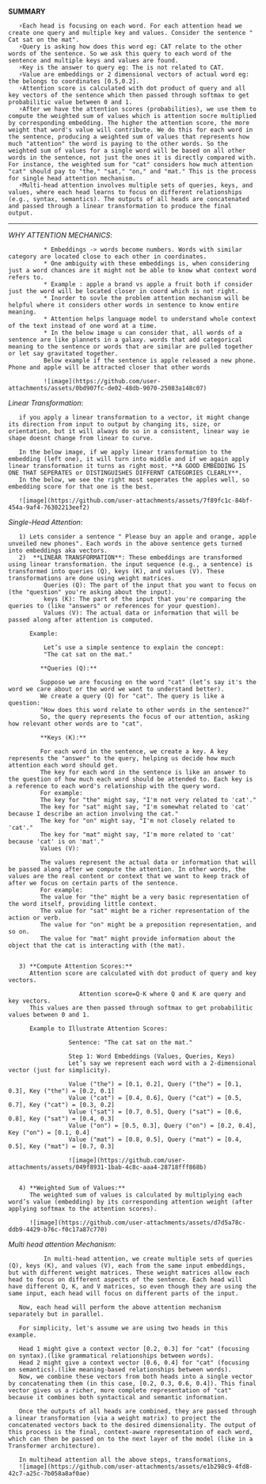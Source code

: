 

**SUMMARY** 

       ⚡️Each head is focusing on each word. For each attention head we create one query and multiple key and values. Consider the sentence " Cat sat on the mat". 
       ⚡️Query is asking how does this word eg: CAT relate to the other words of the sentence. So we ask this query to each word of the sentence and multiple keys and values are found.  
       ⚡️Key is the answer to query eg: The is not related to CAT. 
       ⚡️Value are embeddings or 2 dimensional vectors of actual word eg: the belongs to coordinates [0.5,0.2]. 
       ⚡️Attention score is calculated with dot product of query and all key vectors of the sentence which then passed through softmax to get probabilitic value between 0 and 1. 
       ⚡️After we have the attention scores (probabilities), we use them to compute the weighted sum of values which is attention socre multiplied by corresponding embedding. The higher the attention score, the more weight that word's value will contribute. We do this for each word in the sentence, producing a weighted sum of values that represents how much "attention" the word is paying to the other words. So the weighted sum of values for a single word will be based on all other words in the sentence, not just the ones it is directly compared with. For instance, the weighted sum for "cat" considers how much attention "cat" should pay to "the," "sat," "on," and "mat." This is the process for single head attention mechanism.
       ⚡️Multi-head attention involves multiple sets of queries, keys, and values, where each head learns to focus on different relationships (e.g., syntax, semantics). The outputs of all heads are concatenated and passed through a linear transformation to produce the final output.

___________________________________________________________________________________________________________________________

*WHY ATTENTION MECHANICS*:

              * Embeddings -> words become numbers. Words with similar category are located close to each other in coordinates. 
              * One ambiguity with these embeddings is, when considering just a word chances are it might not be able to know what context word refers to. 
              * Example : apple a brand vs apple a fruit both if consider just the word will be located closer in coord which is not right. 
              * Inorder to sovle the problem attention mechanism will be helpful where it considers other words in sentence to know entire meaning.
              * Attention helps language model to understand whole context of the text instead of one word at a time. 
              * In the below image u can consider that, all words of a sentence are like plannets in a galaxy. words that add categorical meaning to the sentence or words that are similar are pulled together or let say gravitated together. 
              Below example if the sentence is apple released a new phone. Phone and apple will be attracted closer that other words
              
              ![image](https://github.com/user-attachments/assets/0bd907fc-de02-48db-9070-25083a148c07)

*Linear Transformation*:

       if you apply a linear transformation to a vector, it might change its direction from input to output by changing its, size, or orientation, but it will always do so in a consistent, linear way ie shape doesnt change from linear to curve. 
       
       In the below image, if we apply linear transformation to the embedding (left one), it will turn into middle and if we again apply linear transformation it turns as right most. **A GOOD EMBEDDING IS ONE THAT SEPERATES or DISTINGUISHES DIFFERNT CATEGORIES CLEARLY**. 
       In the below, we see the right most seperates the apples well, so embedding score for that one is the best. 
       
       ![image](https://github.com/user-attachments/assets/7f89fc1c-84bf-454a-9af4-76302213eef2)


*Single-Head Attention*:

       1) Lets consider a sentence " Please buy an apple and orange, apple unveiled new phones". Each words in the above sentence gets turned into embeddings aka vectors.
       2)  **LINEAR TRANSFORMATION**: These embeddings are transformed using linear transformation. the input sequence (e.g., a sentence) is transformed into queries (Q), keys (K), and values (V). These transformations are done using weight matrices. 
              Queries (Q): The part of the input that you want to focus on (the "question" you're asking about the input).
              keys (K): The part of the input that you're comparing the queries to (like "answers" or references for your question).
              Values (V): The actual data or information that will be passed along after attention is computed.
       
          Example:
              
              Let’s use a simple sentence to explain the concept:
              "The cat sat on the mat."
       
             **Queries (Q):**
             
             Suppose we are focusing on the word "cat" (let’s say it's the word we care about or the word we want to understand better).
             We create a query (Q) for "cat". The query is like a question:
             "How does this word relate to other words in the sentence?"
             So, the query represents the focus of our attention, asking how relevant other words are to "cat".
             
             **Keys (K):**
             
             For each word in the sentence, we create a key. A key represents the "answer" to the query, helping us decide how much attention each word should get.
             The key for each word in the sentence is like an answer to the question of how much each word should be attended to. Each key is a reference to each word's relationship with the query word.
             For example:
             The key for "the" might say, "I'm not very related to 'cat'."
             The key for "sat" might say, "I'm somewhat related to 'cat' because I describe an action involving the cat."
             The key for "on" might say, "I'm not closely related to 'cat'."
             The key for "mat" might say, "I'm more related to 'cat' because 'cat' is on 'mat'."
             Values (V):
             
             The values represent the actual data or information that will be passed along after we compute the attention. In other words, the values are the real content or context that we want to keep track of after we focus on certain parts of the sentence.
             For example:
             The value for "the" might be a very basic representation of the word itself, providing little context.
             The value for "sat" might be a richer representation of the action or verb.
             The value for "on" might be a preposition representation, and so on.
             The value for "mat" might provide information about the object that the cat is interacting with (the mat).


       3) **Compute Attention Scores:**
          Attention score are calculated with dot product of query and key vectors.
       
                        Attention score=Q⋅K where Q and K are query and key vectors.
          This values are then passed through softmax to get probabilitic values between 0 and 1. 
       
          Example to Illustrate Attention Scores:
                     
                     Sentence: "The cat sat on the mat."
                     
                     Step 1: Word Embeddings (Values, Queries, Keys)
                     Let’s say we represent each word with a 2-dimensional vector (just for simplicity).
                     
                     Value ("the") = [0.1, 0.2], Query ("the") = [0.1, 0.3], Key ("the") = [0.2, 0.1]
                     Value ("cat") = [0.4, 0.6], Query ("cat") = [0.5, 0.7], Key ("cat") = [0.3, 0.2]
                     Value ("sat") = [0.7, 0.5], Query ("sat") = [0.6, 0.8], Key ("sat") = [0.4, 0.3]
                     Value ("on") = [0.5, 0.3], Query ("on") = [0.2, 0.4], Key ("on") = [0.1, 0.4]
                     Value ("mat") = [0.8, 0.5], Query ("mat") = [0.4, 0.5], Key ("mat") = [0.7, 0.3]
       
                     ![image](https://github.com/user-attachments/assets/049f8931-1bab-4c8c-aaa4-28718fff868b)
       
       
       4) **Weighted Sum of Values:**
          The weighted sum of values is calculated by multiplying each word’s value (embedding) by its corresponding attention weight (after applying softmax to the attention scores).
          
          ![image](https://github.com/user-attachments/assets/d7d5a78c-ddb9-4429-b76c-f0c17a87c770)


*Multi head attention Mechanism*:
              
              In multi-head attention, we create multiple sets of queries (Q), keys (K), and values (V), each from the same input embeddings, but with different weight matrices. These weight matrices allow each head to focus on different aspects of the sentence. Each head will have different Q, K, and V matrices, so even though they are using the same input, each head will focus on different parts of the input.
       
       Now, each head will perform the above attention mechanism separately but in parallel.
       
       For simplicity, let's assume we are using two heads in this example.
       
       Head 1 might give a context vector [0.2, 0.3] for "cat" (focusing on syntax).(like grammatical relationships between words).
       Head 2 might give a context vector [0.6, 0.4] for "cat" (focusing on semantics).(like meaning-based relationships between words).
       Now, we combine these vectors from both heads into a single vector by concatenating them (in this case, [0.2, 0.3, 0.6, 0.4]). This final vector gives us a richer, more complete representation of "cat" because it combines both syntactical and semantic information.
       
       Once the outputs of all heads are combined, they are passed through a linear transformation (via a weight matrix) to project the concatenated vectors back to the desired dimensionality. The output of this process is the final, context-aware representation of each word, which can then be passed on to the next layer of the model (like in a Transformer architecture).
       
       In multihead attention all the above steps, transformations, 
       ![image](https://github.com/user-attachments/assets/e1b298c9-4fd8-42c7-a25c-7b058a8af0ae)

       



